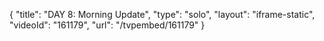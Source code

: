 {
    "title": "DAY 8: Morning Update",
    "type": "solo",
    "layout": "iframe-static",
    "videoId": "161179",
    "url": "\/tvpembed\/161179"
}